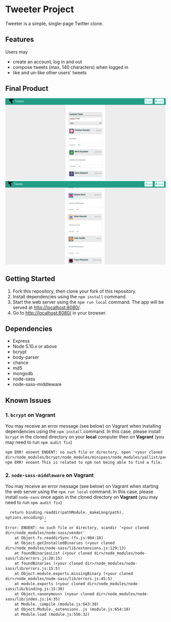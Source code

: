 # Tweeter Project

Tweeter is a simple, single-page Twitter clone.

## Features

Users may
- create an account, log in and out
- compose tweets (max. 140 characters) when logged in
- like and un-like other users' tweets

## Final Product
!['Screenshot of tweet compose box'](https://github.com/byeong0430/tweeter/blob/master/server/docs/tweet%20compose%20box.png)
!['Screenshot of tweets'](https://github.com/byeong0430/tweeter/blob/master/server/docs/tweets.png)

## Getting Started

1. Fork this repository, then clone your fork of this repository.
2. Install dependencies using the `npm install` command.
3. Start the web server using the `npm run local` command. The app will be served at <http://localhost:8080/>.
4. Go to <http://localhost:8080/> in your browser.

## Dependencies

- Express
- Node 5.10.x or above
- bcrypt
- body-parser
- chance
- md5
- mongodb
- node-sass
- node-sass-middleware

## Known Issues
### 1. `bcrypt` on Vagrant
You may receive an error message (see below) on Vagrant when installing dependencies using the `npm install` command.
In this case, please install `bcrypt` in the cloned directory on your **local** computer then on **Vagrant** (you may need to run `npm audit fix`)
```shell
npm ERR! enoent ENOENT: no such file or directory, open '<your cloned dir>/node_modules/bcrypt/node_modules/minipass/node_modules/yallist/package.json.3760322727'
npm ERR! enoent This is related to npm not being able to find a file.
```

### 2. `node-sass-middleware` on Vagrant
You may receive an error message (see below) on Vagrant when starting the web server using the `npm run local` command.
In this case, please install `node-sass` once again in the cloned directory on **Vagrant** (you may need to run `npm audit fix`)

```shell
  return binding.readdir(pathModule._makeLong(path), options.encoding);
                 ^
Error: ENOENT: no such file or directory, scandir '<your cloned dir>/node_modules/node-sass/vendor'
    at Object.fs.readdirSync (fs.js:904:18)
    at Object.getInstalledBinaries (<your cloned dir>/node_modules/node-sass/lib/extensions.js:129:13)
    at foundBinariesList (<your cloned dir>/node_modules/node-sass/lib/errors.js:20:15)
    at foundBinaries (<your cloned dir>/node_modules/node-sass/lib/errors.js:15:5)
    at Object.module.exports.missingBinary (<your cloned dir>/node_modules/node-sass/lib/errors.js:45:5)
    at module.exports (<your cloned dir>/node_modules/node-sass/lib/binding.js:15:30)
    at Object.<anonymous> (<your cloned dir>/node_modules/node-sass/lib/index.js:14:35)
    at Module._compile (module.js:643:30)
    at Object.Module._extensions..js (module.js:654:10)
    at Module.load (module.js:556:32)
```